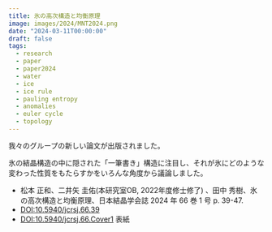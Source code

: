 ```yaml
---
title: 氷の高次構造と均衡原理
image: images/2024/MNT2024.png
date: "2024-03-11T00:00:00"
draft: false
tags:
  - research
  - paper
  - paper2024
  - water
  - ice
  - ice rule
  - pauling entropy
  - anomalies
  - euler cycle
  - topology
---
```

我々のグループの新しい論文が出版されました。

氷の結晶構造の中に隠された「一筆書き」構造に注目し、それが氷にどのような変わった性質をもたらすかをいろんな角度から議論しました。

* 松本 正和、二井矢 圭佑(本研究室OB, 2022年度修士修了) 、田中 秀樹、氷の高次構造と均衡原理、日本結晶学会誌 2024 年 66 巻 1 号 p. 39-47.
* [DOI:10.5940/jcrsj.66.39](https://doi.org/10.5940/jcrsj.66.39)
* [DOI:10.5940/jcrsj.66.Cover1](https://doi.org/10.5940/jcrsj.66.Cover1) 表紙